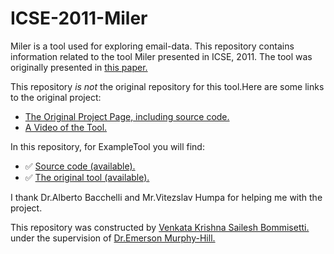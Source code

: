 # ICSE-2011-Miler
Miler is a tool used for exploring email-data.
This repository contains information related to the tool Miler presented in ICSE, 2011.
The tool was originally presented in <a href="http://dl.acm.org.prox.lib.ncsu.edu/citation.cfm?id=1985793.1985984&coll=DL&dl=GUIDE&CFID=722556246&CFTOKEN=87998291">this paper.</a>

This repository _is not_ the original repository for this tool.Here are some links to the original project:
* <a href="https://code.google.com/p/r-email/">The Original Project Page, including source code.</a>
* <a href="https://www.youtube.com/watch?v=MspFmsA1p_A">A Video of the Tool.</a>

In this repository, for ExampleTool you will find:
* :white_check_mark: <a href="https://code.google.com/p/r-email/source/checkout">Source code (available).</a>
* :white_check_mark: <a href="https://code.google.com/p/r-email/downloads/list">The original tool (available).</a>

I thank Dr.Alberto Bacchelli and Mr.Vitezslav Humpa for helping me with the project.

This repository was constructed by <a href="https://github.com/saileshbvk">Venkata Krishna Sailesh Bommisetti.</a> under the supervision of <a href="https://github.com/CaptainEmerson">Dr.Emerson Murphy-Hill.</a>
